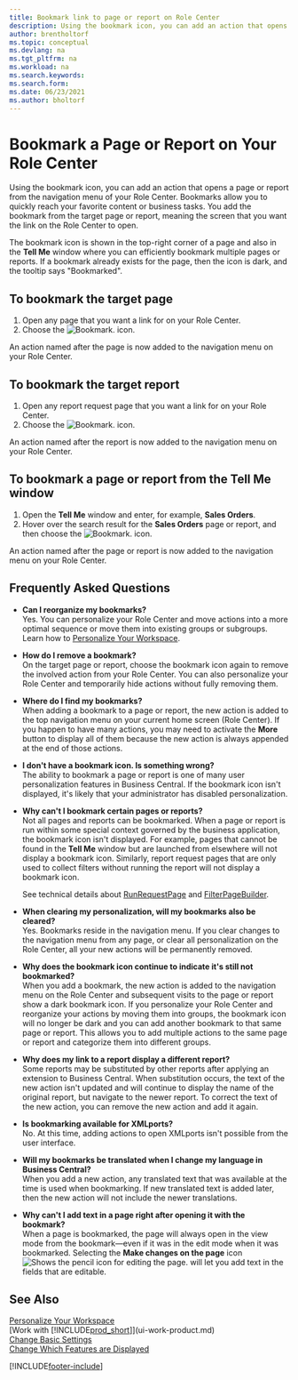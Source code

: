 ```yaml
---
title: Bookmark link to page or report on Role Center
description: Using the bookmark icon, you can add an action that opens a page or report from the navigation menu of your Role Center.
author: brentholtorf
ms.topic: conceptual
ms.devlang: na
ms.tgt_pltfrm: na
ms.workload: na
ms.search.keywords:
ms.search.form: 
ms.date: 06/23/2021
ms.author: bholtorf
---
```


# Bookmark a Page or Report on Your Role Center
Using the bookmark icon, you can add an action that opens a page or report from the navigation menu of your Role Center. Bookmarks allow you to quickly reach your favorite content or business tasks. You add the bookmark from the target page or report, meaning the screen that you want the link on the Role Center to open.

The bookmark icon is shown in the top-right corner of a page and also in the **Tell Me** window where you can efficiently bookmark multiple pages or reports. If a bookmark already exists for the page, then the icon is dark, and the tooltip says "Bookmarked".

## To bookmark the target page
1. Open any page that you want a link for on your Role Center.
2. Choose the ![Bookmark.](media/ui_bookmark_icon.png "Bookmark") icon.

An action named after the page is now added to the navigation menu on your Role Center.

## To bookmark the target report
1. Open any report request page that you want a link for on your Role Center.
2. Choose the ![Bookmark.](media/ui_bookmark_icon.png "Bookmark") icon.

An action named after the report is now added to the navigation menu on your Role Center.

## To bookmark a page or report from the Tell Me window
1. Open the **Tell Me** window and enter, for example, **Sales Orders**.
2. Hover over the search result for the **Sales Orders** page or report, and then choose the ![Bookmark.](media/ui_bookmark_icon.png "Bookmark") icon.

An action named after the page or report is now added to the navigation menu on your Role Center.


## Frequently Asked Questions  

- **Can I reorganize my bookmarks?**  
Yes. You can personalize your Role Center and move actions into a more optimal sequence or move them into existing groups or subgroups.  
Learn how to [Personalize Your Workspace](ui-personalization-user.md).

- **How do I remove a bookmark?**  
On the target page or report, choose the bookmark icon again to remove the involved action from your Role Center. You can also personalize your Role Center and temporarily hide actions without fully removing them.

- **Where do I find my bookmarks?**  
When adding a bookmark to a page or report, the new action is added to the top navigation menu on your current home screen (Role Center). If you happen to have many actions, you may need to activate the **More** button to display all of them because the new action is always appended at the end of those actions.
<!-- Should we add a screenshot here? -->

- **I don't have a bookmark icon. Is something wrong?**  
The ability to bookmark a page or report is one of many user personalization features in Business Central. If the bookmark icon isn't displayed, it's likely that your administrator has disabled personalization.

- **Why can't I bookmark certain pages or reports?**  
Not all pages and reports can be bookmarked. When a page or report is run within some special context governed by the business application, the bookmark icon isn't displayed. For example, pages that cannot be found in the **Tell Me** window but are launched from elsewhere will not display a bookmark icon. Similarly, report request pages that are only used to collect filters without running the report will not display a bookmark icon.

  See technical details about [RunRequestPage](/dynamics365/business-central/dev-itpro/developer/methods-auto/report/reportinstance-runrequestpage-method) and [FilterPageBuilder](/dynamics365/business-central/dev-itpro/developer/methods-auto/filterpagebuilder/filterpagebuilder-data-type).

- **When clearing my personalization, will my bookmarks also be cleared?**  
Yes. Bookmarks reside in the navigation menu. If you clear changes to the navigation menu from any page, or clear all personalization on the Role Center, all your new actions will be permanently removed.

- **Why does the bookmark icon continue to indicate it's still not bookmarked?**  
When you add a bookmark, the new action is added to the navigation menu on the Role Center and subsequent visits to the page or report show a dark bookmark icon. If you personalize your Role Center and reorganize your actions by moving them into groups, the bookmark icon will no longer be dark and you can add another bookmark to that same page or report. This allows you to add multiple actions to the same page or report and categorize them into different groups.

- **Why does my link to a report display a different report?**  
Some reports may be substituted by other reports after applying an extension to Business Central. When substitution occurs, the text of the new action isn't updated and will continue to display the name of the original report, but navigate to the newer report. To correct the text of the new action, you can remove the new action and add it again.
<!-- For more information on report substitution, see this link UNAVAILABLE AT THIS TIME -->

- **Is bookmarking available for XMLports?**  
No. At this time, adding actions to open XMLports isn't possible from the user interface.

- **Will my bookmarks be translated when I change my language in Business Central?**  
When you add a new action, any translated text that was available at the time is used when bookmarking. If new translated text is added later, then the new action will not include the newer translations.

- **Why can't I add text in a page right after opening it with the bookmark?**<br> 
When a page is bookmarked, the page will always open in the view mode from the bookmark&mdash;even if it was in the edit mode when it was bookmarked. Selecting the **Make changes on the page** icon ![Shows the pencil icon for editing the page.](media/edit-pencil.png) will let you add text in the fields that are editable.


## See Also
[Personalize Your Workspace](ui-personalization-user.md)  
[Work with [!INCLUDE[prod_short](includes/prod_short.md)]](ui-work-product.md)  
[Change Basic Settings](ui-change-basic-settings.md)  
[Change Which Features are Displayed](ui-experiences.md)  


[!INCLUDE[footer-include](includes/footer-banner.md)]